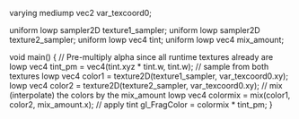 varying mediump vec2 var_texcoord0;

uniform lowp sampler2D texture1_sampler;
uniform lowp sampler2D texture2_sampler;
uniform lowp vec4 tint;
uniform lowp vec4 mix_amount;

void main()
{
    // Pre-multiply alpha since all runtime textures already are
    lowp vec4 tint_pm = vec4(tint.xyz * tint.w, tint.w);
    // sample from both textures
    lowp vec4 color1 = texture2D(texture1_sampler, var_texcoord0.xy);
    lowp vec4 color2 = texture2D(texture2_sampler, var_texcoord0.xy);
    // mix (interpolate) the colors by the mix_amount
    lowp vec4 colormix = mix(color1, color2, mix_amount.x);
    // apply tint
    gl_FragColor = colormix * tint_pm;
}
